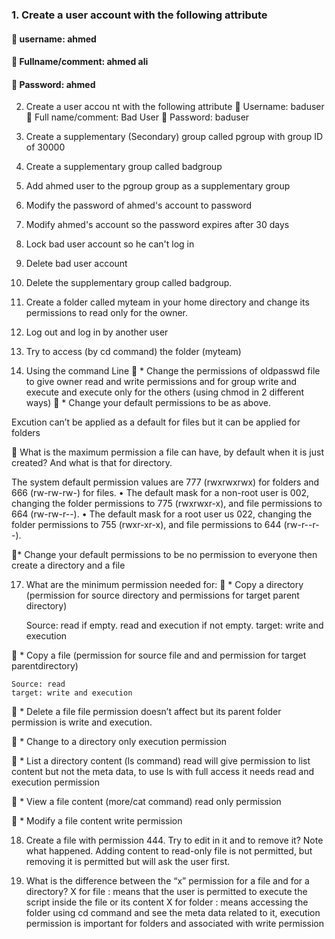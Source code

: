 ### **1. Create a user account with the following attribute**   
#### ** username: ahmed**  
#### ** Fullname/comment: ahmed ali**  
#### ** Password: ahmed**  

2. Create a user accou	nt with the following attribute
 Username: baduser
 Full name/comment: Bad User
 Password: baduser

3. Create a supplementary (Secondary) group called pgroup with group ID of 30000

4. Create a supplementary group called badgroup

5. Add ahmed user to the pgroup group as a supplementary group

6. Modify the password of ahmed's account to password

7. Modify ahmed's account so the password expires after 30 days

8. Lock bad user account so he can't log in

9. Delete bad user account

10. Delete the supplementary group called badgroup.

13. Create a folder called myteam in your home directory and change its permissions to read only for the owner.

14. Log out and log in by another user

15. Try to access (by cd command) the folder (myteam)

16. Using the command Line
 * Change the permissions of oldpasswd file to give owner read and write permissions and for group write and execute and execute only for the others (using chmod in 2 different ways)
 * Change your default permissions to be as above.

Excution can’t be applied as a default for files but it can be applied for folders

  What is the maximum permission a file can have, by default when it is just created? And what is 	that for directory.

The system default permission values are 777 (rwxrwxrwx) for folders and 666 (rw-rw-rw-) for files.
• The default mask for a non-root user is 002, changing the folder permissions to 775 (rwxrwxr-x), and file permissions to 664 (rw-rw-r--).
• The default mask for a root user us 022, changing the folder permissions to 755 (rwxr-xr-x), and file permissions to 644 (rw-r--r--).


* Change your default permissions to be no permission to everyone then create a directory and a file 

17. What are the minimum permission needed for:
 * Copy a directory (permission for source directory and permissions for target parent directory)

	Source: read if empty. read and execution if not empty.
	target: write and execution

 * Copy a file (permission for source file and and permission for target parentdirectory)

	Source: read
	target: write and execution


 * Delete a file
	file permission doesn’t affect but its parent folder permission is write and execution.

 * Change to a directory
	only execution permission


 * List a directory content (ls command)
	read will give permission to list content but not the meta data, to use ls with full access it needs read and execution permission

 * View a file content (more/cat command)
	read only permission

 * Modify a file content
	write permission


18. Create a file with permission 444. Try to edit in it and to remove it? Note what happened.
	Adding content to read-only file is not permitted, but removing it is permitted but will ask the user first.
	
19. What is the difference between the “x” permission for a file and for a directory?
	X for file : means that the user is permitted to execute the script inside the file or its content
	X for folder : means accessing the folder using cd command and see the meta data related to it, 	execution permission is important for folders and associated with write permission
